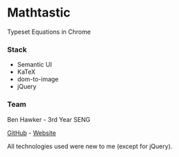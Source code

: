 # Mathtastic

Typeset Equations in Chrome

### Stack

* Semantic UI
* KaTeX
* dom-to-image
* jQuery

### Team

Ben Hawker - 3rd Year SENG

[GitHub](https://github.com/bitHero) - [Website](http://www.hawker.me/)

All technologies used were new to me (except for jQuery).
